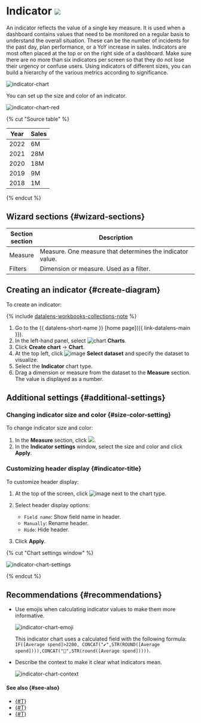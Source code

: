 # Indicator ![](../../_assets/datalens/indicator.svg)

An indicator reflects the value of a single key measure. It is used when a dashboard contains values that need to be monitored on a regular basis to understand the overall situation. These can be the number of incidents for the past day, plan performance, or a YoY increase in sales. Indicators are most often placed at the top or on the right side of a dashboard. Make sure there are no more than six indicators per screen so that they do not lose their urgency or confuse users. Using indicators of different sizes, you can build a hierarchy of the various metrics according to significance.

![indicator-chart](../../_assets/datalens/visualization-ref/indicator-chart/indicator-chart.png)

You can set up the size and color of an indicator.

![indicator-chart-red](../../_assets/datalens/visualization-ref/indicator-chart/indicator-chart-red.png)

{% cut "Source table" %}

Year |	Sales|	
-----|---------| 
2022|	6M |	
2021|	28M |	
2020|	18M |	
2019|	9M | 
2018|	1M |

{% endcut %}

## Wizard sections {#wizard-sections}

Section<br/> section| Description
----- | ----
Measure  | Measure. One measure that determines the indicator value.
Filters | Dimension or measure. Used as a filter.

## Creating an indicator {#create-diagram}

To create an indicator:


{% include [datalens-workbooks-collections-note](../../_includes/datalens/operations/datalens-workbooks-collections-note-step4.md) %}


1. Go to the {{ datalens-short-name }} [home page]({{ link-datalens-main }}).
1. In the left-hand panel, select ![chart](../../_assets/console-icons/chart-column.svg) **Charts**.
1. Click **Create chart** → **Chart**.
1. At the top left, click ![image](../../_assets/console-icons/circles-intersection.svg) **Select dataset** and specify the dataset to visualize.
1. Select the **Indicator** chart type.
1. Drag a dimension or measure from the dataset to the **Measure** section. The value is displayed as a number.

## Additional settings {#additional-settings}

### Changing indicator size and color {#size-color-setting}

To change indicator size and color:

1. In the **Measure** section, click ![](../../_assets/console-icons/gear.svg).
1. In the **Indicator settings** window, select the size and color and click **Apply**.

### Customizing header display {#indicator-title}

To customize header display:

1. At the top of the screen, click ![image](../../_assets/console-icons/gear.svg) next to the chart type.
1. Select header display options:

   * `Field name`: Show field name in header.
   * `Manually`: Rename header.
   * `Hide`: Hide header.

1. Click **Apply**.

{% cut "Chart settings window" %}

![indicator-chart-settings](../../_assets/datalens/release-notes/preview-disable.png)

{% endcut %}

## Recommendations {#recommendations}

* Use emojis when calculating indicator values to make them more informative.

  ![indicator-chart-emoji](../../_assets/datalens/visualization-ref/indicator-chart/indicator-chart-emoji.png)

  This indicator chart uses a calculated field with the following formula: `IF([Average spend]>2200, CONCAT("✔️",STR(ROUND([Average spend]))),CONCAT("🔻",STR(round([Average spend]))))`.

* Describe the context to make it clear what indicators mean.

  ![indicator-chart-context](../../_assets/datalens/visualization-ref/indicator-chart/indicator-chart-context.png)

#### See also {#see-also}

* [{#T}](../operations/dashboard/create.md)
* [{#T}](../operations/dashboard/add-chart.md)
* [{#T}](../operations/dashboard/add-selector.md)